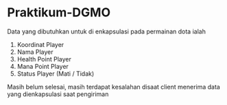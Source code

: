 # Praktikum-DGMO

Data yang dibutuhkan untuk di enkapsulasi pada permainan dota ialah
1. Koordinat Player
2. Nama Player
3. Health Point Player
4. Mana Point Player
5. Status Player (Mati / Tidak)

Masih belum selesai, masih terdapat kesalahan disaat client menerima data yang dienkapsulasi saat pengiriman
